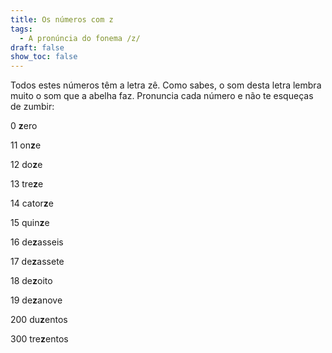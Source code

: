 ```yaml
---
title: Os números com z
tags:
  - A pronúncia do fonema /z/
draft: false
show_toc: false
---
```

Todos estes números têm a letra zê. Como sabes, o som desta letra lembra muito o som que a abelha faz. Pronuncia cada número e não te esqueças de zumbir: 

<e-tag color=1>0</e-tag> <b>z</b>ero

<e-tag color=1>11</e-tag> on<b>z</b>e

<e-tag color=1>12</e-tag> do<b>z</b>e

<e-tag color=1>13</e-tag> tre<b>z</b>e

<e-tag color=1>14</e-tag> cator<b>z</b>e

<e-tag color=1>15</e-tag> quin<b>z</b>e

<e-tag color=1>16</e-tag> de<b>z</b>asseis

<e-tag color=1>17</e-tag> de<b>z</b>assete

<e-tag color=1>18</e-tag> de<b>z</b>oito

<e-tag color=1>19</e-tag> de<b>z</b>anove

<e-tag color=1>200</e-tag> du<b>z</b>entos

<e-tag color=1>300</e-tag> tre<b>z</b>entos
